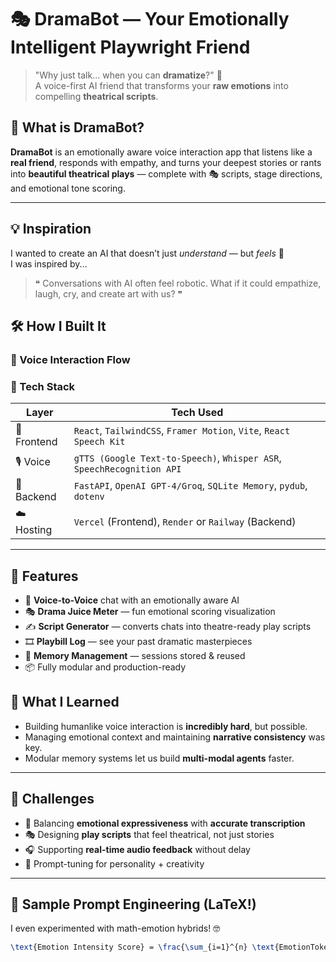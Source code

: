 # 🎭 DramaBot — Your Emotionally Intelligent Playwright Friend

> "Why just talk... when you can **dramatize**?" 🤯  
> A voice-first AI friend that transforms your **raw emotions** into compelling **theatrical scripts**.


## 🧠 What is DramaBot?

**DramaBot** is an emotionally aware voice interaction app that listens like a **real friend**, responds with empathy, and turns your deepest stories or rants into **beautiful theatrical plays** — complete with 🎭 scripts, stage directions, and emotional tone scoring.

---

## 💡 Inspiration

I wanted to create an AI that doesn’t just *understand* — but *feels* 🎤  
I was inspired by...

> ❝ Conversations with AI often feel robotic. What if it could empathize, laugh, cry, and create art with us? ❞

## 🛠️ How I Built It

### 💬 Voice Interaction Flow

### 🧩 Tech Stack

| Layer       | Tech Used                                                                 |
|-------------|---------------------------------------------------------------------------|
| 🎨 Frontend | `React`, `TailwindCSS`, `Framer Motion`, `Vite`, `React Speech Kit`       |
| 🎙️ Voice    | `gTTS (Google Text-to-Speech)`, `Whisper ASR`, `SpeechRecognition API`    |
| 🤖 Backend  | `FastAPI`, `OpenAI GPT-4/Groq`, `SQLite Memory`, `pydub`, `dotenv`         |
| ☁️ Hosting  | `Vercel` (Frontend), `Render` or `Railway` (Backend)                      |

---

## 🤯 Features

- 🎤 **Voice-to-Voice** chat with an emotionally aware AI
- 🎭 **Drama Juice Meter** — fun emotional scoring visualization
- ✍️ **Script Generator** — converts chats into theatre-ready play scripts
- 🎞️ **Playbill Log** — see your past dramatic masterpieces
- 🧠 **Memory Management** — sessions stored & reused
- 📦 Fully modular and production-ready


## 🔬 What I Learned

- Building humanlike voice interaction is **incredibly hard**, but possible.
- Managing emotional context and maintaining **narrative consistency** was key.
- Modular memory systems let us build **multi-modal agents** faster.

---

## 🚧 Challenges

- 🧠 Balancing **emotional expressiveness** with **accurate transcription**
- 🎭 Designing **play scripts** that feel theatrical, not just stories
- 🎧 Supporting **real-time audio feedback** without delay
- 🧪 Prompt-tuning for personality + creativity

---

## 🧪 Sample Prompt Engineering (LaTeX!)

I even experimented with math-emotion hybrids! 🤓

```latex
\text{Emotion Intensity Score} = \frac{\sum_{i=1}^{n} \text{EmotionTokens}_i \cdot w_i}{n}
